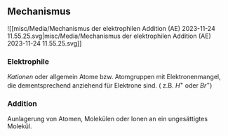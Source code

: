 
## Mechanismus

![[misc/Media/Mechanismus der elektrophilen Addition (AE) 2023-11-24 11.55.25.svg|misc/Media/Mechanismus der elektrophilen Addition (AE) 2023-11-24 11.55.25.svg]]
### Elektrophile
*Kationen* oder allgemein Atome bzw. Atomgruppen mit Elektronenmangel, die dementsprechend anziehend für Elektrone sind.
( z.B. $H^{+}$ oder $Br^{+}$)

### Addition 
Aunlagerung von Atomen, Molekülen oder Ionen an ein ungesättigtes Molekül.